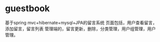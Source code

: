 # guestbook
基于spring mvc+hibernate+mysql+JPA的留言系统
页面包括，用户查看留言，添加留言，留言列表
管理端的，留言更新，删除，分类管理，用户组管理，用户管理。


